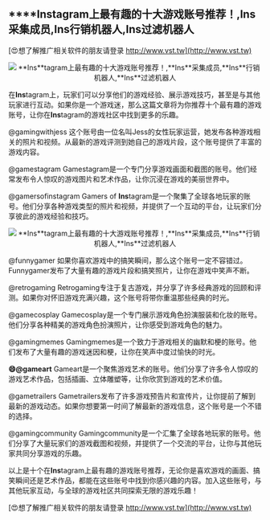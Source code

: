 ## ****Ins**tagram上最有趣的十大游戏账号推荐！,**Ins**采集成员,**Ins**行销机器人,**Ins**过滤机器人**

[😍想了解推广相关软件的朋友请登录 http://www.vst.tw](http://www.vst.tw)

 <center><img src="https://vst.tw/MP4/tuiguang/png/5.png" alt="**Ins**tagram上最有趣的十大游戏账号推荐！,**Ins**采集成员,**Ins**行销机器人,**Ins**过滤机器人"></center>

在**Ins**tagram上，玩家们可以分享他们的游戏经验、展示游戏技巧，甚至是与其他玩家进行互动。如果你是一个游戏迷，那么这篇文章将为你推荐十个最有趣的游戏账号，让你在**Ins**tagram的游戏社区中找到更多的乐趣。

@gamingwithjess
这个账号由一位名叫Jess的女性玩家运营，她发布各种游戏相关的照片和视频。从最新的游戏评测到她自己的游戏片段，这个账号提供了丰富的游戏内容。

@gamestagram
Gamestagram是一个专门分享游戏画面和截图的账号。他们经常发布令人惊叹的游戏图片和艺术作品，让你沉浸在游戏的美丽世界中。

@gamersofinstagram
Gamers of **Ins**tagram是一个聚集了全球各地玩家的账号。他们分享各种游戏类型的照片和视频，并提供了一个互动的平台，让玩家们分享彼此的游戏经验和技巧。

 <center><img src="https://vst.tw/MP4/tuiguang/png/6.png" alt="**Ins**tagram上最有趣的十大游戏账号推荐！,**Ins**采集成员,**Ins**行销机器人,**Ins**过滤机器人"></center>

@funnygamer
如果你喜欢游戏中的搞笑瞬间，那么这个账号一定不容错过。Funnygamer发布了大量有趣的游戏片段和搞笑照片，让你在游戏中笑声不断。

@retrogaming
Retrogaming专注于复古游戏，并分享了许多经典游戏的回顾和评测。如果你对怀旧游戏充满兴趣，这个账号将带你重温那些经典的时光。

@gamecosplay
Gamecosplay是一个专门展示游戏角色扮演服装和化妆的账号。他们分享各种精美的游戏角色扮演照片，让你感受到游戏角色的魅力。

@gamingmemes
Gamingmemes是一个致力于游戏相关的幽默和梗的账号。他们发布了大量有趣的游戏迷因和梗，让你在笑声中度过愉快的时光。

**😄@gameart**
Gameart是一个聚焦游戏艺术的账号。他们分享了许多令人惊叹的游戏艺术作品，包括插画、立体雕塑等，让你欣赏到游戏的艺术价值。

@gametrailers
Gametrailers发布了许多游戏预告片和宣传片，让你提前了解到最新的游戏动态。如果你想要第一时间了解最新的游戏信息，这个账号是一个不错的选择。

@gamingcommunity
Gamingcommunity是一个汇集了全球各地玩家的账号。他们分享了大量玩家们的游戏截图和视频，并提供了一个交流的平台，让你与其他玩家共同分享游戏的乐趣。

以上是十个在**Ins**tagram上最有趣的游戏账号推荐，无论你是喜欢游戏的画面、搞笑瞬间还是艺术作品，都能在这些账号中找到你感兴趣的内容。加入这些账号，与其他玩家互动，与全球的游戏社区共同探索无限的游戏乐趣！

[😍想了解推广相关软件的朋友请登录 http://www.vst.tw](http://www.vst.tw)



